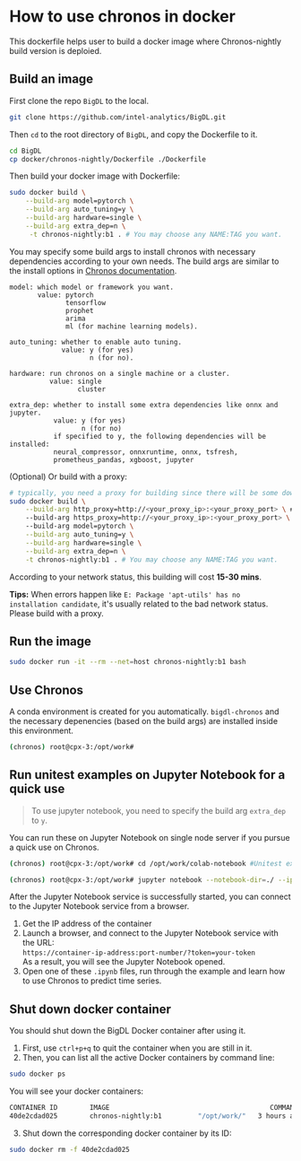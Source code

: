 # How to use chronos in docker
This dockerfile helps user to build a docker image where Chronos-nightly build version is deploied.

## Build an image
First clone the repo `BigDL` to the local.
```bash
git clone https://github.com/intel-analytics/BigDL.git
```
Then `cd` to the root directory of `BigDL`, and copy the Dockerfile to it. 
```bash
cd BigDL
cp docker/chronos-nightly/Dockerfile ./Dockerfile
```
Then build your docker image with Dockerfile:
```bash
sudo docker build \
    --build-arg model=pytorch \
    --build-arg auto_tuning=y \
    --build-arg hardware=single \
    --build-arg extra_dep=n \
     -t chronos-nightly:b1 . # You may choose any NAME:TAG you want.
```
You may specify some build args to install chronos with necessary dependencies according to your own needs.
The build args are similar to the install options in [Chronos documentation](https://bigdl.readthedocs.io/en/latest/doc/Chronos/Overview/chronos.html#install).

```
model: which model or framework you want. 
       value: pytorch
              tensorflow
              prophet
              arima
              ml (for machine learning models).

auto_tuning: whether to enable auto tuning.
             value: y (for yes)
                    n (for no).

hardware: run chronos on a single machine or a cluster.
          value: single
                 cluster

extra_dep: whether to install some extra dependencies like onnx and jupyter.
           value: y (for yes)
                  n (for no)
           if specified to y, the following dependencies will be installed:
           neural_compressor, onnxruntime, onnx, tsfresh, 
           prometheus_pandas, xgboost, jupyter
```
(Optional) Or build with a proxy:
```bash
# typically, you need a proxy for building since there will be some downloading.
sudo docker build \
    --build-arg http_proxy=http://<your_proxy_ip>:<your_proxy_port> \ #optional
    --build-arg https_proxy=http://<your_proxy_ip>:<your_proxy_port> \ #optional
    --build-arg model=pytorch \
    --build-arg auto_tuning=y \
    --build-arg hardware=single \
    --build-arg extra_dep=n \
    -t chronos-nightly:b1 . # You may choose any NAME:TAG you want.
```
According to your network status, this building will cost **15-30 mins**. 

**Tips:** When errors happen like `E: Package 'apt-utils' has no installation candidate`, it's usually related to the bad network status. Please build with a proxy.

## Run the image
```bash
sudo docker run -it --rm --net=host chronos-nightly:b1 bash
```

## Use Chronos
A conda environment is created for you automatically. `bigdl-chronos` and the necessary depenencies (based on the build args) are installed inside this environment.
```bash
(chronos) root@cpx-3:/opt/work#
```

## Run unitest examples on Jupyter Notebook for a quick use
>To use jupyter notebook, you need to specify the build arg `extra_dep` to `y`.

You can run these on Jupyter Notebook on single node server if you pursue a quick use on Chronos.
```bash
(chronos) root@cpx-3:/opt/work# cd /opt/work/colab-notebook #Unitest examples are here.
```
```bash
(chronos) root@cpx-3:/opt/work# jupyter notebook --notebook-dir=./ --ip=* --allow-root #Start the Jupyter Notebook services.
```
After the Jupyter Notebook service is successfully started, you can connect to the Jupyter Notebook service from a browser.
1. Get the IP address of the container
2. Launch a browser, and connect to the Jupyter Notebook service with the URL: 
</br>`https://container-ip-address:port-number/?token=your-token`
</br>As a result, you will see the Jupyter Notebook opened.
3. Open one of these `.ipynb` files, run through the example and learn how to use Chronos to predict time series.

## Shut down docker container
You should shut down the BigDL Docker container after using it.
1. First, use `ctrl+p+q` to quit the container when you are still in it. 
2. Then, you can list all the active Docker containers by command line:
```bash
sudo docker ps
```
You will see your docker containers:
```bash
CONTAINER ID        IMAGE                                        COMMAND                  CREATED             STATUS              PORTS               NAMES
40de2cdad025        chronos-nightly:b1         "/opt/work/"   3 hours ago         Up 3 hours                              upbeat_al
```
3. Shut down the corresponding docker container by its ID:
```bash
sudo docker rm -f 40de2cdad025
```
